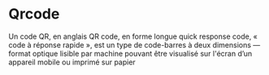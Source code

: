 # Qrcode
Un code QR, en anglais QR code, en forme longue quick response code, « code à réponse rapide », est un type de code-barres à deux dimensions — format optique lisible par machine pouvant être visualisé sur l'écran d’un appareil mobile ou imprimé sur papier 
